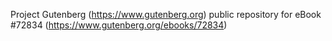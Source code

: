 Project Gutenberg (https://www.gutenberg.org) public repository
for eBook #72834 (https://www.gutenberg.org/ebooks/72834)
